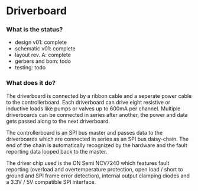 # Driverboard
### What is the status?
- design v01: complete
- schematic v01: complete
- layout rev. A: complete
- gerbers and bom: todo
- testing: todo
### What does it do?
The driverboard is connected by a ribbon cable and a seperate power cable to the controllerboard. Each driverboard can drive eight resistive or inductive loads like pumps or valves up to 600mA per channel. Multiple driverboards can be connected in series after another, the power and data gets passed along to the next driverboard.

The controllerboard is an SPI bus master and passes data to the driverboards which are connected in series as an SPI bus daisy-chain. The end of the chain is automatically recognized by the hardware and the fault reporting data looped back to the master.

The driver chip used is the ON Semi NCV7240 which features fault reporting (overload and overtemperature protection, open load / short to ground and SPI frame error detection), internal output clamping diodes and a 3.3V / 5V compatible SPI interface. 
